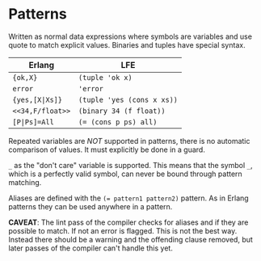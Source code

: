 # Patterns

Written as normal data expressions where symbols are variables and use
quote to match explicit values. Binaries and tuples have special syntax.

| Erlang | LFE |
| -- | -- |
| ``{ok,X}`` | ``(tuple 'ok x)`` |
| ``error`` | ``'error`` |
| <code>{yes,[X&#124;Xs]}</code> | ``(tuple 'yes (cons x xs))``|
| ``<<34,F/float>>`` | ``(binary 34 (f float))`` |
| <code>[P&#124;Ps]=All</code> | ``(= (cons p ps) all)`` |


Repeated variables are *NOT* supported in patterns, there is no
automatic comparison of values. It must explicitly be done in a
guard.

``_`` as the "don't care" variable is supported. This means that the
symbol ``_``, which is a perfectly valid symbol, can never be bound
through pattern matching.

Aliases are defined with the ``(= pattern1 pattern2)`` pattern. As in
Erlang patterns they can be used anywhere in a pattern.

**CAVEAT**: The lint pass of the compiler checks for aliases and if they
are possible to match. If not an error is flagged. This is not the
best way. Instead there should be a warning and the offending clause
removed, but later passes of the compiler can't handle this yet.

